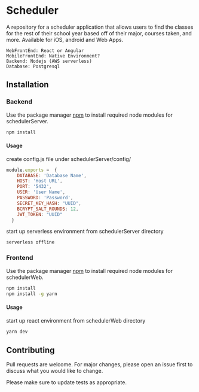 
# Scheduler
A repository for a scheduler application that allows users to find the classes for the rest of their school year based off of their major, courses taken, and more. Available for iOS, android and Web Apps.

```
WebFrontEnd: React or Angular
MobileFrontEnd: Native Environment?
Backend: Nodejs (AWS serverless)
Database: Postgresql
```


## Installation
### Backend

Use the package manager [npm](https://nodejs.org/en/download/) to install required node modules for schedulerServer.

```bash
npm install
```

#### Usage
create config.js file under schedulerServer/config/

```js
module.exports =  {
    DATABASE: 'Database Name',
    HOST: 'Host URL',
    PORT: '5432',
    USER: 'User Name',
    PASSWORD: 'Password',
    SECRET_KEY_HASH: "UUID",
    BCRYPT_SALT_ROUNDS: 12,
    JWT_TOKEN: "UUID"
  }
```

start up serverless environment from schedulerServer directory

```bash
serverless offline
```

### Frontend

Use the package manager [npm](https://nodejs.org/en/download/) to install required node modules for schedulerWeb.

```bash
npm install
npm install -g yarn
```

#### Usage
start up react environment from schedulerWeb directory

```bash
yarn dev
```

## Contributing
Pull requests are welcome. For major changes, please open an issue first to discuss what you would like to change.

Please make sure to update tests as appropriate.
